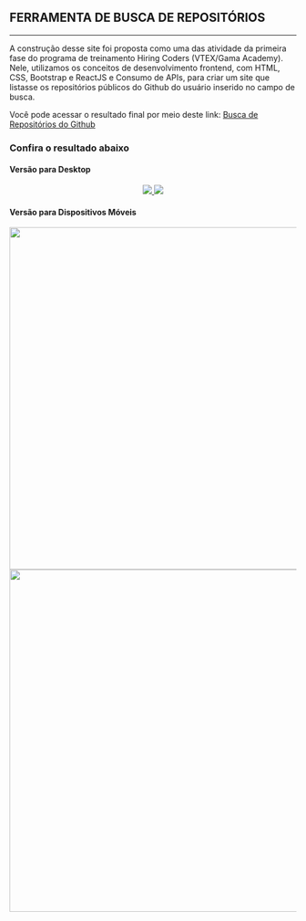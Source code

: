 ## FERRAMENTA DE BUSCA DE REPOSITÓRIOS ##
---
A construção desse site foi proposta como uma das atividade da primeira fase do programa de treinamento Hiring Coders (VTEX/Gama Academy).
Nele, utilizamos os conceitos de desenvolvimento frontend, com HTML, CSS, Bootstrap e ReactJS e Consumo de APIs, para criar um site que listasse
os repositórios públicos do Github do usuário inserido no campo de busca.

Você pode acessar o resultado final por meio deste link: [Busca de Repositórios do Github](https://repositoriosgithub.netlify.app/)

### Confira o resultado abaixo ###

#### Versão para Desktop ####
<p align="center" padding="30">
<a href="https://repositoriosgithub.netlify.app/">
<img src="https://im.ge/i/foto1.QSnbep">
</a>
<a href="https://repositoriosgithub.netlify.app/">
<img src="https://im.ge/i/foto2.QSngDP">
</a>
</p>

#### Versão para Dispositivos Móveis ####

<p align="center" padding="30">
<a href="https://repositoriosgithub.netlify.app/">
<img src="https://media-exp1.licdn.com/dms/image/C4E22AQGR4RF9WucqAw/feedshare-shrink_1280/0/1626367497064?e=1631750400&v=beta&t=5W35XWdb0b-3QQAp3_O0FTazwgnXJiUKTywXg133IWo" width="auto" height="600">
</a>
<a href="https://repositoriosgithub.netlify.app/">
<img src="https://media-exp1.licdn.com/dms/image/C4E22AQHSIifKvEvX0Q/feedshare-shrink_1280/0/1626367496975?e=1631750400&v=beta&t=0_RBGukAF6YmUj8rv04kDM2NivKo1QswbFaInzQNiq0" width="auto" height="600">
</a>
</p>